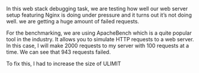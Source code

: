 In this web stack debugging task, we are testing how well our web server setup featuring Nginx is doing under pressure and it turns out it’s not doing well.
we are getting a huge amount of failed requests.

For the benchmarking, we are using ApacheBench which is a quite popular tool in the industry.
It allows you to simulate HTTP requests to a web server. In this case, I will make 2000 requests to my server with 100 requests at a time.
We can see that 943 requests failed.

To fix this, I had to increase the size of ULIMIT
